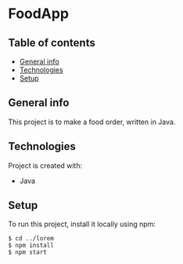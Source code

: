 # FoodApp
## Table of contents
* [General info](#general-info)
* [Technologies](#technologies)
* [Setup](#setup)

## General info
This project is to make a food order, written in Java.
	
## Technologies
Project is created with:
* Java
	
## Setup
To run this project, install it locally using npm:

```
$ cd ../lorem
$ npm install
$ npm start
```
